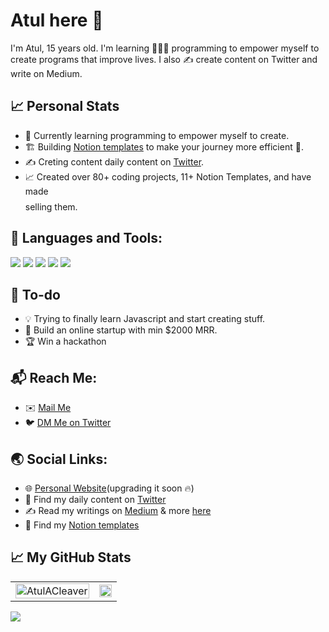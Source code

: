 # Atul here 👋
I'm Atul, 15 years old. I'm learning 🧑🏻‍💻 programming to empower myself to create programs that improve lives. I also ✍️ create content on Twitter and write on Medium. 
  
## 📈 Personal Stats
- 🌱 Currently learning programming to empower myself to create.
- 🏗️ Building [Notion templates](atulacleaver.gumroad.com) to make your journey more efficient 🚀.
- ✍️ Creting content daily content on [Twitter](https://twitter.com/AtulACleaver).
- 📈 Created over 80+ coding projects, 11+ Notion Templates, and have made $$$$ selling them.

## 🧰 Languages and Tools: 
<p>
<img src="https://img.icons8.com/color/48/000000/html-5--v1.png"/>  
<img src="https://img.icons8.com/color/48/000000/css3.png"/>  
<img src="https://img.icons8.com/color/50/000000/javascript.png">
<img src="https://img.icons8.com/color/50/000000/java-coffee-cup-logo.png"/>
<img src="https://img.icons8.com/color/48/000000/python.png"/>
</p>

## 🚧 To-do
<!-- TODO-IST:START -->
- 💡 Trying to finally learn Javascript and start creating stuff.
- 💸 Build an online startup with min $2000 MRR.
- 🏆 Win a hackathon
<!-- TODO-IST:END -->

## 📬 Reach Me: 
- ✉️ [Mail Me](mailto:atul@atulanand.co)
- 🐦 [DM Me on Twitter](https://twitter.com/atulacleaver)


## 🌏 Social Links:
- 🌐 [Personal Website](https://atulanand.co/)(upgrading it soon 🔥)
- 🦚 Find my daily content on [Twitter](https://twitter.com/atulacleaver)
- ✍️ Read my writings on [Medium](https://atulacleaver.medium.com/) & more [here](https://typeshare.co/g/atulacleaver)
- 🚀 Find my [Notion templates](https://atulacleaver.gumroad.com)


## 📈 My GitHub Stats

<div>
<table align = "center" width:"100%"><tr>
<td> <img src="https://github-readme-stats.vercel.app/api?username=AtulACleaver&show_icons=true&&theme=radical" alt="AtulACleaver" style = "width: 100%;"/> </td>
<td> <img src="https://github-readme-stats.vercel.app/api/top-langs/?username=atulacleaver&layout=compact&theme=radical" style = "width: 100%;"/> </td>
</tr></table>
</div>

<div>
    <img src = "https://activity-graph.herokuapp.com/graph?username=AtulACleaver&show_icons=true&count_private=true&theme=redical&area=true">
</div>
</div>
</div>
